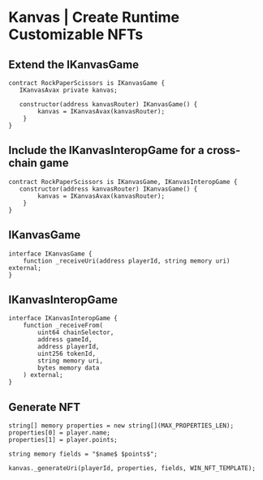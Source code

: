 # Kanvas | Create Runtime Customizable NFTs

## Extend the IKanvasGame
```solidity
contract RockPaperScissors is IKanvasGame {
   IKanvasAvax private kanvas;

   constructor(address kanvasRouter) IKanvasGame() {
        kanvas = IKanvasAvax(kanvasRouter);
    }
}
```

## Include the IKanvasInteropGame for a cross-chain game
```solidity
contract RockPaperScissors is IKanvasGame, IKanvasInteropGame {
   constructor(address kanvasRouter) IKanvasGame() {
        kanvas = IKanvasAvax(kanvasRouter);
    }
}
```

## IKanvasGame
```solidity
interface IKanvasGame {
    function _receiveUri(address playerId, string memory uri) external;
}
```

## IKanvasInteropGame
```solidity
interface IKanvasInteropGame {
    function _receiveFrom(
        uint64 chainSelector,
        address gameId,
        address playerId,
        uint256 tokenId,
        string memory uri,
        bytes memory data
    ) external;
}
```

## Generate NFT
```solidity
string[] memory properties = new string[](MAX_PROPERTIES_LEN);
properties[0] = player.name;
properties[1] = player.points;

string memory fields = "$name$ $points$";

kanvas._generateUri(playerId, properties, fields, WIN_NFT_TEMPLATE);
```
